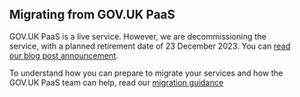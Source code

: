 ## Migrating from GOV.UK PaaS

GOV.UK PaaS is a live service. However, we are decommissioning the service, with a planned retirement date of 23 December 2023. You can [read our blog post announcement](https://gds.blog.gov.uk/2022/07/12/why-weve-decided-to-decommission-gov-uk-paas-platform-as-a-service/).

To understand how you can prepare to migrate your services and how the GOV.UK PaaS team can help, read our [migration guidance](https://cloud.service.gov.uk/migration-guidance)